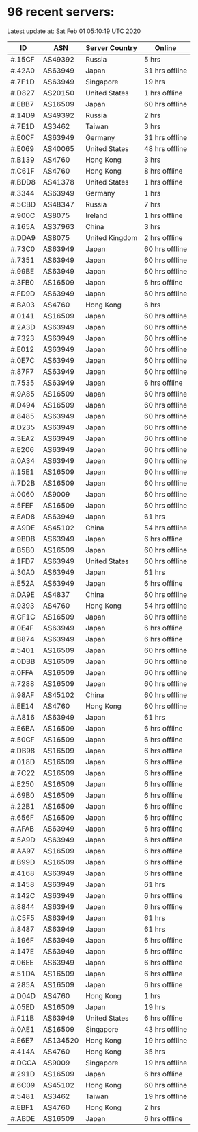 # 96 recent servers:

Latest update at: Sat Feb 01 05:10:19 UTC 2020

| ID | ASN | Server Country | Online |
| -- | --- | -------------- | ------ |
| #.15CF | AS49392 | Russia | 5 hrs |
| #.42A0 | AS63949 | Japan | 31 hrs offline |
| #.7F1D | AS63949 | Singapore | 19 hrs |
| #.D827 | AS20150 | United States | 1 hrs offline |
| #.EBB7 | AS16509 | Japan | 60 hrs offline |
| #.14D9 | AS49392 | Russia | 2 hrs |
| #.7E1D | AS3462 | Taiwan | 3 hrs |
| #.E0CF | AS63949 | Germany | 31 hrs offline |
| #.E069 | AS40065 | United States | 48 hrs offline |
| #.B139 | AS4760 | Hong Kong | 3 hrs |
| #.C61F | AS4760 | Hong Kong | 8 hrs offline |
| #.BDD8 | AS41378 | United States | 1 hrs offline |
| #.3344 | AS63949 | Germany | 1 hrs |
| #.5CBD | AS48347 | Russia | 7 hrs |
| #.900C | AS8075 | Ireland | 1 hrs offline |
| #.165A | AS37963 | China | 3 hrs |
| #.DDA9 | AS8075 | United Kingdom | 2 hrs offline |
| #.73C0 | AS63949 | Japan | 60 hrs offline |
| #.7351 | AS63949 | Japan | 60 hrs offline |
| #.99BE | AS63949 | Japan | 60 hrs offline |
| #.3FB0 | AS16509 | Japan | 6 hrs offline |
| #.FD9D | AS63949 | Japan | 60 hrs offline |
| #.BA03 | AS4760 | Hong Kong | 6 hrs |
| #.0141 | AS16509 | Japan | 60 hrs offline |
| #.2A3D | AS63949 | Japan | 60 hrs offline |
| #.7323 | AS63949 | Japan | 60 hrs offline |
| #.E012 | AS63949 | Japan | 60 hrs offline |
| #.0E7C | AS63949 | Japan | 60 hrs offline |
| #.87F7 | AS63949 | Japan | 60 hrs offline |
| #.7535 | AS63949 | Japan | 6 hrs offline |
| #.9A85 | AS16509 | Japan | 60 hrs offline |
| #.D494 | AS16509 | Japan | 60 hrs offline |
| #.8485 | AS63949 | Japan | 60 hrs offline |
| #.D235 | AS63949 | Japan | 60 hrs offline |
| #.3EA2 | AS63949 | Japan | 60 hrs offline |
| #.E206 | AS63949 | Japan | 60 hrs offline |
| #.0A34 | AS63949 | Japan | 60 hrs offline |
| #.15E1 | AS16509 | Japan | 60 hrs offline |
| #.7D2B | AS16509 | Japan | 60 hrs offline |
| #.0060 | AS9009 | Japan | 60 hrs offline |
| #.5FEF | AS16509 | Japan | 60 hrs offline |
| #.EAD8 | AS63949 | Japan | 61 hrs |
| #.A9DE | AS45102 | China | 54 hrs offline |
| #.9BDB | AS63949 | Japan | 6 hrs offline |
| #.B5B0 | AS16509 | Japan | 60 hrs offline |
| #.1FD7 | AS63949 | United States | 60 hrs offline |
| #.30A0 | AS63949 | Japan | 61 hrs |
| #.E52A | AS63949 | Japan | 6 hrs offline |
| #.DA9E | AS4837 | China | 60 hrs offline |
| #.9393 | AS4760 | Hong Kong | 54 hrs offline |
| #.CF1C | AS16509 | Japan | 60 hrs offline |
| #.0E4F | AS63949 | Japan | 6 hrs offline |
| #.B874 | AS63949 | Japan | 6 hrs offline |
| #.5401 | AS16509 | Japan | 60 hrs offline |
| #.0DBB | AS16509 | Japan | 60 hrs offline |
| #.0FFA | AS16509 | Japan | 60 hrs offline |
| #.7288 | AS16509 | Japan | 60 hrs offline |
| #.98AF | AS45102 | China | 60 hrs offline |
| #.EE14 | AS4760 | Hong Kong | 60 hrs offline |
| #.A816 | AS63949 | Japan | 61 hrs |
| #.E6BA | AS16509 | Japan | 6 hrs offline |
| #.50CF | AS16509 | Japan | 6 hrs offline |
| #.DB98 | AS16509 | Japan | 6 hrs offline |
| #.018D | AS16509 | Japan | 6 hrs offline |
| #.7C22 | AS16509 | Japan | 6 hrs offline |
| #.E250 | AS16509 | Japan | 6 hrs offline |
| #.69B0 | AS16509 | Japan | 6 hrs offline |
| #.22B1 | AS16509 | Japan | 6 hrs offline |
| #.656F | AS16509 | Japan | 6 hrs offline |
| #.AFAB | AS63949 | Japan | 6 hrs offline |
| #.5A9D | AS63949 | Japan | 6 hrs offline |
| #.AA97 | AS16509 | Japan | 6 hrs offline |
| #.B99D | AS16509 | Japan | 6 hrs offline |
| #.4168 | AS63949 | Japan | 6 hrs offline |
| #.1458 | AS63949 | Japan | 61 hrs |
| #.142C | AS63949 | Japan | 6 hrs offline |
| #.8844 | AS63949 | Japan | 6 hrs offline |
| #.C5F5 | AS63949 | Japan | 61 hrs |
| #.8487 | AS63949 | Japan | 61 hrs |
| #.196F | AS63949 | Japan | 6 hrs offline |
| #.147E | AS63949 | Japan | 6 hrs offline |
| #.06EE | AS63949 | Japan | 6 hrs offline |
| #.51DA | AS16509 | Japan | 6 hrs offline |
| #.285A | AS16509 | Japan | 6 hrs offline |
| #.D04D | AS4760 | Hong Kong | 1 hrs |
| #.05ED | AS16509 | Japan | 19 hrs |
| #.F11B | AS63949 | United States | 6 hrs offline |
| #.0AE1 | AS16509 | Singapore | 43 hrs offline |
| #.E6E7 | AS134520 | Hong Kong | 19 hrs offline |
| #.414A | AS4760 | Hong Kong | 35 hrs |
| #.DCCA | AS9009 | Singapore | 19 hrs offline |
| #.291D | AS16509 | Japan | 6 hrs offline |
| #.6C09 | AS45102 | Hong Kong | 60 hrs offline |
| #.5481 | AS3462 | Taiwan | 19 hrs offline |
| #.EBF1 | AS4760 | Hong Kong | 2 hrs |
| #.ABDE | AS16509 | Japan | 6 hrs offline |

